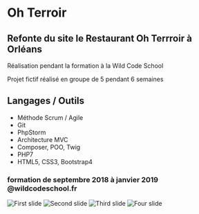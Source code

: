 # Oh Terroir

## Refonte du site le Restaurant Oh Terrroir à Orléans 
Réalisation pendant la formation à la Wild Code School

Projet fictif réalisé en groupe de 5 pendant 6 semaines


## Langages / Outils

- Méthode Scrum / Agile
- Git
- PhpStorm
- Architecture MVC
- Composer, POO, Twig
- PHP7
- HTML5, CSS3, Bootstrap4

### formation de septembre 2018 à janvier 2019 @wildcodeschool.fr



<img class="d-block w-100" src="https://i.goopics.net/Gxobd.png" alt="First slide">
<img class="d-block w-100" src="https://i.goopics.net/Xj0lq.png" alt="Second slide">
<img class="d-block w-100" src="https://i.goopics.net/wa4K9.png" alt="Third slide">
<img class="d-block w-100" src="https://i.goopics.net/30eYj.png" alt="Four slide">
